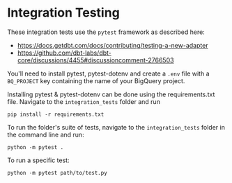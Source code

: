 # Integration Testing

These integration tests use the `pytest` framework as described here:

- https://docs.getdbt.com/docs/contributing/testing-a-new-adapter
- https://github.com/dbt-labs/dbt-core/discussions/4455#discussioncomment-2766503

You'll need to install pytest, pytest-dotenv and create a `.env` file with a `BQ_PROJECT` key containing the name of your BigQuery project. 

Installing pytest & pytest-dotenv can be done using the requirements.txt file. Navigate to the `integration_tests` folder and run 

```
pip install -r requirements.txt
```

To run the folder's suite of tests, navigate to the `integration_tests` folder in the command line and run:

```
python -m pytest .
```

To run a specific test:

```
python -m pytest path/to/test.py
```